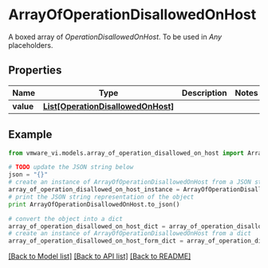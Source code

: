 # ArrayOfOperationDisallowedOnHost

A boxed array of *OperationDisallowedOnHost*. To be used in *Any* placeholders. 

## Properties
Name | Type | Description | Notes
------------ | ------------- | ------------- | -------------
**value** | [**List[OperationDisallowedOnHost]**](OperationDisallowedOnHost.md) |  | 

## Example

```python
from vmware_vi.models.array_of_operation_disallowed_on_host import ArrayOfOperationDisallowedOnHost

# TODO update the JSON string below
json = "{}"
# create an instance of ArrayOfOperationDisallowedOnHost from a JSON string
array_of_operation_disallowed_on_host_instance = ArrayOfOperationDisallowedOnHost.from_json(json)
# print the JSON string representation of the object
print ArrayOfOperationDisallowedOnHost.to_json()

# convert the object into a dict
array_of_operation_disallowed_on_host_dict = array_of_operation_disallowed_on_host_instance.to_dict()
# create an instance of ArrayOfOperationDisallowedOnHost from a dict
array_of_operation_disallowed_on_host_form_dict = array_of_operation_disallowed_on_host.from_dict(array_of_operation_disallowed_on_host_dict)
```
[[Back to Model list]](../README.md#documentation-for-models) [[Back to API list]](../README.md#documentation-for-api-endpoints) [[Back to README]](../README.md)


